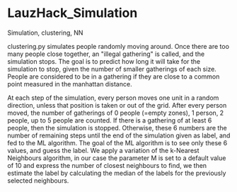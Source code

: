 # LauzHack_Simulation
Simulation, clustering, NN

clustering.py simulates people randomly moving around. Once there are too many people close together, an "illegal gathering" is called, and the simulation stops. The goal is to predict how long it will take for the simulation to stop, given the number of smaller gatherings of each size. People are considered to be in a gathering if they are close to a common point measured in the manhattan distance.

At each step of the simulation, every person moves one unit in a random direction, unless that position is taken or out of the grid. After every person moved, the number of gatherings of 0 people (=empty zones), 1 person, 2 people, up to 5 people are counted. If there is a gathering of at least 6 people, then the simulation is stopped. Otherwise, these 6 numbers are the number of remaining steps until the end of the simulation given as label, and fed to the ML algorithm. The goal of the ML algorithm is to see only these 6 values, and guess the label. We apply a variation of the k-Nearest Neighbours algorithm, in our case the parameter M is set to a default value of 10 and express the number of closest neighbours to find, we then estimate the label by calculating the median of the labels for the previously selected neighbours. 
